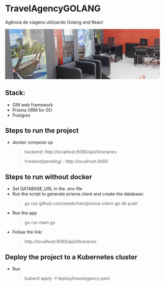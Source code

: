 # TravelAgencyGOLANG
Agência de viagens utilizando Golang and React

![screenshot](assets/banner.png)

## Stack:
- GIN web framework
- Prisma ORM for GO
- Postgres

## Steps to run the project
- docker compose up
    > backend:   http://localhost:8080/api/itineraries

    > frontend(pending) :  http://localhost:3000

## Steps to run without docker
- Set DATABASE_URL in the .env file
- Run the script to generate prisma client and create the database:
    > go run github.com/steebchen/prisma-client-go db push
- Run the app
    > go run main.go
- Follow the link:
    > http://localhost:8080/api/itineraries

## Deploy the project to a Kubernetes cluster
- Run
    > kubectl apply -f deploy/travelagency.yaml
